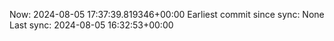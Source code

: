 Now: 2024-08-05 17:37:39.819346+00:00 Earliest commit since sync: None Last sync: 2024-08-05 16:32:53+00:00
